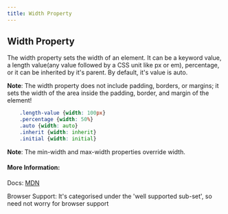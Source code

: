 ```yaml
---
title: Width Property
---
```

## Width Property

The width property sets the width of an element. It can be a keyword value, a length value(any value followed by a CSS unit like px or em), percentage, or it can be inherited by it's parent. By default, it's value is auto.

**Note**: The width property does not include padding, borders, or margins; it sets the width of the area inside the padding, border, and margin of the element!

```css
    .length-value {width: 100px}
    .percentage {width: 50%}
    .auto {width: auto}
    .inherit {width: inherit}
    .initial {width: initial}
```

**Note**: The min-width and max-width properties override width.

#### More Information:

Docs: [MDN](https://developer.mozilla.org/en-US/docs/Web/CSS/width)

Browser Support: It's categorised under the 'well supported sub-set', so need not worry for browser support
